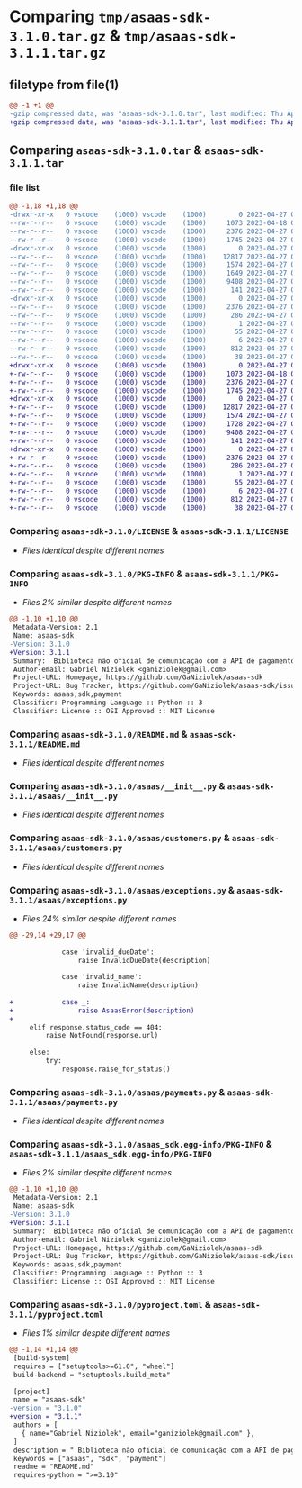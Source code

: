 # Comparing `tmp/asaas-sdk-3.1.0.tar.gz` & `tmp/asaas-sdk-3.1.1.tar.gz`

## filetype from file(1)

```diff
@@ -1 +1 @@
-gzip compressed data, was "asaas-sdk-3.1.0.tar", last modified: Thu Apr 27 02:24:53 2023, max compression
+gzip compressed data, was "asaas-sdk-3.1.1.tar", last modified: Thu Apr 27 03:41:59 2023, max compression
```

## Comparing `asaas-sdk-3.1.0.tar` & `asaas-sdk-3.1.1.tar`

### file list

```diff
@@ -1,18 +1,18 @@
-drwxr-xr-x   0 vscode    (1000) vscode    (1000)        0 2023-04-27 02:24:53.816546 asaas-sdk-3.1.0/
--rw-r--r--   0 vscode    (1000) vscode    (1000)     1073 2023-04-18 02:04:03.000000 asaas-sdk-3.1.0/LICENSE
--rw-r--r--   0 vscode    (1000) vscode    (1000)     2376 2023-04-27 02:24:53.816546 asaas-sdk-3.1.0/PKG-INFO
--rw-r--r--   0 vscode    (1000) vscode    (1000)     1745 2023-04-27 02:23:13.000000 asaas-sdk-3.1.0/README.md
-drwxr-xr-x   0 vscode    (1000) vscode    (1000)        0 2023-04-27 02:24:53.816546 asaas-sdk-3.1.0/asaas/
--rw-r--r--   0 vscode    (1000) vscode    (1000)    12817 2023-04-27 02:23:13.000000 asaas-sdk-3.1.0/asaas/__init__.py
--rw-r--r--   0 vscode    (1000) vscode    (1000)     1574 2023-04-27 02:23:13.000000 asaas-sdk-3.1.0/asaas/customers.py
--rw-r--r--   0 vscode    (1000) vscode    (1000)     1649 2023-04-27 02:23:13.000000 asaas-sdk-3.1.0/asaas/exceptions.py
--rw-r--r--   0 vscode    (1000) vscode    (1000)     9408 2023-04-27 02:23:13.000000 asaas-sdk-3.1.0/asaas/payments.py
--rw-r--r--   0 vscode    (1000) vscode    (1000)      141 2023-04-27 02:23:13.000000 asaas-sdk-3.1.0/asaas/utils.py
-drwxr-xr-x   0 vscode    (1000) vscode    (1000)        0 2023-04-27 02:24:53.816546 asaas-sdk-3.1.0/asaas_sdk.egg-info/
--rw-r--r--   0 vscode    (1000) vscode    (1000)     2376 2023-04-27 02:24:53.000000 asaas-sdk-3.1.0/asaas_sdk.egg-info/PKG-INFO
--rw-r--r--   0 vscode    (1000) vscode    (1000)      286 2023-04-27 02:24:53.000000 asaas-sdk-3.1.0/asaas_sdk.egg-info/SOURCES.txt
--rw-r--r--   0 vscode    (1000) vscode    (1000)        1 2023-04-27 02:24:53.000000 asaas-sdk-3.1.0/asaas_sdk.egg-info/dependency_links.txt
--rw-r--r--   0 vscode    (1000) vscode    (1000)       55 2023-04-27 02:24:53.000000 asaas-sdk-3.1.0/asaas_sdk.egg-info/requires.txt
--rw-r--r--   0 vscode    (1000) vscode    (1000)        6 2023-04-27 02:24:53.000000 asaas-sdk-3.1.0/asaas_sdk.egg-info/top_level.txt
--rw-r--r--   0 vscode    (1000) vscode    (1000)      812 2023-04-27 02:24:20.000000 asaas-sdk-3.1.0/pyproject.toml
--rw-r--r--   0 vscode    (1000) vscode    (1000)       38 2023-04-27 02:24:53.816546 asaas-sdk-3.1.0/setup.cfg
+drwxr-xr-x   0 vscode    (1000) vscode    (1000)        0 2023-04-27 03:41:59.199721 asaas-sdk-3.1.1/
+-rw-r--r--   0 vscode    (1000) vscode    (1000)     1073 2023-04-18 02:04:03.000000 asaas-sdk-3.1.1/LICENSE
+-rw-r--r--   0 vscode    (1000) vscode    (1000)     2376 2023-04-27 03:41:59.196388 asaas-sdk-3.1.1/PKG-INFO
+-rw-r--r--   0 vscode    (1000) vscode    (1000)     1745 2023-04-27 02:23:13.000000 asaas-sdk-3.1.1/README.md
+drwxr-xr-x   0 vscode    (1000) vscode    (1000)        0 2023-04-27 03:41:59.196388 asaas-sdk-3.1.1/asaas/
+-rw-r--r--   0 vscode    (1000) vscode    (1000)    12817 2023-04-27 02:23:13.000000 asaas-sdk-3.1.1/asaas/__init__.py
+-rw-r--r--   0 vscode    (1000) vscode    (1000)     1574 2023-04-27 02:23:13.000000 asaas-sdk-3.1.1/asaas/customers.py
+-rw-r--r--   0 vscode    (1000) vscode    (1000)     1728 2023-04-27 03:41:14.000000 asaas-sdk-3.1.1/asaas/exceptions.py
+-rw-r--r--   0 vscode    (1000) vscode    (1000)     9408 2023-04-27 02:23:13.000000 asaas-sdk-3.1.1/asaas/payments.py
+-rw-r--r--   0 vscode    (1000) vscode    (1000)      141 2023-04-27 02:23:13.000000 asaas-sdk-3.1.1/asaas/utils.py
+drwxr-xr-x   0 vscode    (1000) vscode    (1000)        0 2023-04-27 03:41:59.196388 asaas-sdk-3.1.1/asaas_sdk.egg-info/
+-rw-r--r--   0 vscode    (1000) vscode    (1000)     2376 2023-04-27 03:41:59.000000 asaas-sdk-3.1.1/asaas_sdk.egg-info/PKG-INFO
+-rw-r--r--   0 vscode    (1000) vscode    (1000)      286 2023-04-27 03:41:59.000000 asaas-sdk-3.1.1/asaas_sdk.egg-info/SOURCES.txt
+-rw-r--r--   0 vscode    (1000) vscode    (1000)        1 2023-04-27 03:41:59.000000 asaas-sdk-3.1.1/asaas_sdk.egg-info/dependency_links.txt
+-rw-r--r--   0 vscode    (1000) vscode    (1000)       55 2023-04-27 03:41:59.000000 asaas-sdk-3.1.1/asaas_sdk.egg-info/requires.txt
+-rw-r--r--   0 vscode    (1000) vscode    (1000)        6 2023-04-27 03:41:59.000000 asaas-sdk-3.1.1/asaas_sdk.egg-info/top_level.txt
+-rw-r--r--   0 vscode    (1000) vscode    (1000)      812 2023-04-27 03:41:27.000000 asaas-sdk-3.1.1/pyproject.toml
+-rw-r--r--   0 vscode    (1000) vscode    (1000)       38 2023-04-27 03:41:59.199721 asaas-sdk-3.1.1/setup.cfg
```

### Comparing `asaas-sdk-3.1.0/LICENSE` & `asaas-sdk-3.1.1/LICENSE`

 * *Files identical despite different names*

### Comparing `asaas-sdk-3.1.0/PKG-INFO` & `asaas-sdk-3.1.1/PKG-INFO`

 * *Files 2% similar despite different names*

```diff
@@ -1,10 +1,10 @@
 Metadata-Version: 2.1
 Name: asaas-sdk
-Version: 3.1.0
+Version: 3.1.1
 Summary:  Biblioteca não oficial de comunicação com a API de pagamento do ASAAS
 Author-email: Gabriel Niziolek <ganiziolek@gmail.com>
 Project-URL: Homepage, https://github.com/GaNiziolek/asaas-sdk
 Project-URL: Bug Tracker, https://github.com/GaNiziolek/asaas-sdk/issues
 Keywords: asaas,sdk,payment
 Classifier: Programming Language :: Python :: 3
 Classifier: License :: OSI Approved :: MIT License
```

### Comparing `asaas-sdk-3.1.0/README.md` & `asaas-sdk-3.1.1/README.md`

 * *Files identical despite different names*

### Comparing `asaas-sdk-3.1.0/asaas/__init__.py` & `asaas-sdk-3.1.1/asaas/__init__.py`

 * *Files identical despite different names*

### Comparing `asaas-sdk-3.1.0/asaas/customers.py` & `asaas-sdk-3.1.1/asaas/customers.py`

 * *Files identical despite different names*

### Comparing `asaas-sdk-3.1.0/asaas/exceptions.py` & `asaas-sdk-3.1.1/asaas/exceptions.py`

 * *Files 24% similar despite different names*

```diff
@@ -29,14 +29,17 @@
             
             case 'invalid_dueDate':
                 raise InvalidDueDate(description)
 
             case 'invalid_name':
                 raise InvalidName(description)
             
+            case _:
+                raise AsaasError(description)
+            
     elif response.status_code == 404:
         raise NotFound(response.url)
     
     else:
         try:
             response.raise_for_status()
```

### Comparing `asaas-sdk-3.1.0/asaas/payments.py` & `asaas-sdk-3.1.1/asaas/payments.py`

 * *Files identical despite different names*

### Comparing `asaas-sdk-3.1.0/asaas_sdk.egg-info/PKG-INFO` & `asaas-sdk-3.1.1/asaas_sdk.egg-info/PKG-INFO`

 * *Files 2% similar despite different names*

```diff
@@ -1,10 +1,10 @@
 Metadata-Version: 2.1
 Name: asaas-sdk
-Version: 3.1.0
+Version: 3.1.1
 Summary:  Biblioteca não oficial de comunicação com a API de pagamento do ASAAS
 Author-email: Gabriel Niziolek <ganiziolek@gmail.com>
 Project-URL: Homepage, https://github.com/GaNiziolek/asaas-sdk
 Project-URL: Bug Tracker, https://github.com/GaNiziolek/asaas-sdk/issues
 Keywords: asaas,sdk,payment
 Classifier: Programming Language :: Python :: 3
 Classifier: License :: OSI Approved :: MIT License
```

### Comparing `asaas-sdk-3.1.0/pyproject.toml` & `asaas-sdk-3.1.1/pyproject.toml`

 * *Files 1% similar despite different names*

```diff
@@ -1,14 +1,14 @@
 [build-system]
 requires = ["setuptools>=61.0", "wheel"]
 build-backend = "setuptools.build_meta"
 
 [project]
 name = "asaas-sdk"
-version = "3.1.0"
+version = "3.1.1"
 authors = [
   { name="Gabriel Niziolek", email="ganiziolek@gmail.com" },
 ]
 description = " Biblioteca não oficial de comunicação com a API de pagamento do ASAAS"
 keywords = ["asaas", "sdk", "payment"]
 readme = "README.md"
 requires-python = ">=3.10"
```

